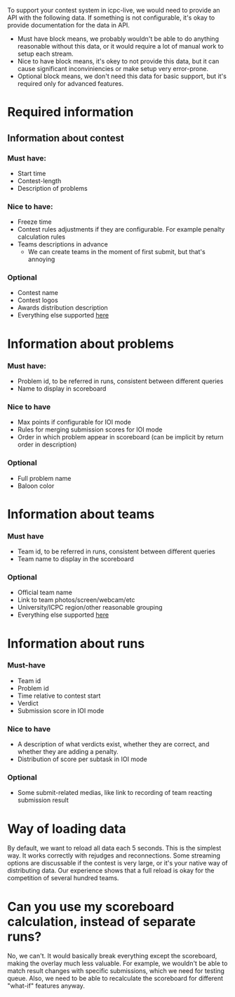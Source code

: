 To support your contest system in icpc-live, we would need to provide an API with the following data. If something is not configurable, it's okay to provide documentation for the data in API.
* Must have block means, we probably wouldn't be able to do anything reasonable without this data, or it would require a lot of manual work to setup each stream. 
* Nice to have block means, it's okey to not provide this data, but it can cause significant inconviniencies or make setup very error-prone.
* Optional block means, we don't need this data for basic support, but it's required only for advanced features. 
  
# Required information

## Information about contest
### Must have:
* Start time
* Contest-length
* Description of problems
### Nice to have:
* Freeze time
* Contest rules adjustments if they are configurable. For example penalty calculation rules
* Teams descriptions in advance
  * We can create teams in the moment of first submit, but that's annoying
### Optional
* Contest name
* Contest logos
* Awards distribution description
* Everything else supported [here](https://icpc.io/live-v3/cds/cds/core/org.icpclive.cds.api/-contest-info/index.html)

# Information about problems
### Must have:
* Problem id, to be referred in runs, consistent between different queries
* Name to display in scoreboard
### Nice to have
* Max points if configurable for IOI mode
* Rules for merging submission scores for IOI mode
* Order in which problem appear in scoreboard (can be implicit by return order in description)
### Optional
* Full problem name
* Baloon color

# Information about teams
### Must have
* Team id, to be referred in runs, consistent between different queries
* Team name to display in the scoreboard

### Optional
* Official team name
* Link to team photos/screen/webcam/etc
* University/ICPC region/other reasonable grouping
* Everything else supported [here](https://icpc.io/live-v3/cds/cds/core/org.icpclive.cds.api/-team-info/index.html)

# Information about runs
### Must-have
* Team id
* Problem id
* Time relative to contest start
* Verdict
* Submission score in IOI mode
### Nice to have
* A description of what verdicts exist, whether they are correct, and whether they are adding a penalty.
* Distribution of score per subtask in IOI mode
### Optional
* Some submit-related medias, like link to recording of team reacting submission result

# Way of loading data

By default, we want to reload all data each 5 seconds. This is the simplest way. It works correctly with rejudges and reconnections.
Some streaming options are discussable if the contest is very large, or it's your native way of distributing data.
Our experience shows that a full reload is okay for the competition of several hundred teams.

# Can you use my scoreboard calculation, instead of separate runs?

No, we can't. It would basically break everything except the scoreboard, making the overlay much less valuable. 
For example, we wouldn't be able to match result changes with specific submissions, which we need for testing queue.
Also, we need to be able to recalculate the scoreboard for different "what-if" features anyway. 
